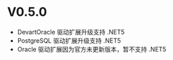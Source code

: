 # V0.5.0
* DevartOracle 驱动扩展升级支持 .NET5
* PostgreSQL 驱动扩展升级支持 .NET5
* Oracle 驱动扩展因为官方未更新版本，暂不支持 .NET5